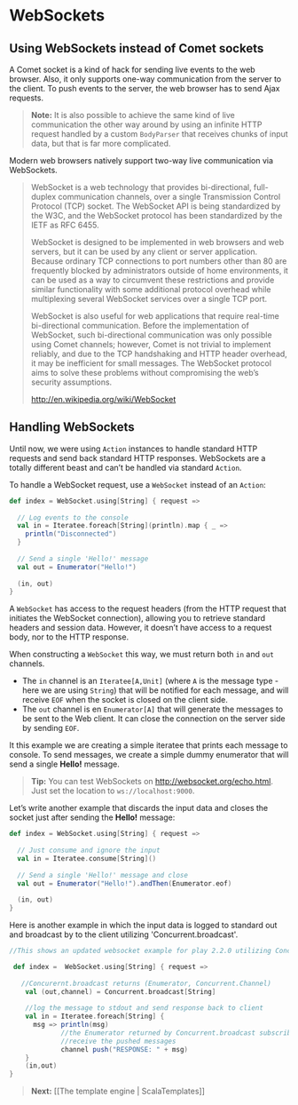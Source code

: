 # WebSockets

## Using WebSockets instead of Comet sockets

A Comet socket is a kind of hack for sending live events to the web browser. Also, it only supports one-way communication from the server to the client. To push events to the server, the web browser has to send Ajax requests.

> **Note:** It is also possible to achieve the same kind of live communication the other way around by using an infinite HTTP request handled by a custom `BodyParser` that receives chunks of input data, but that is far more complicated.

Modern web browsers natively support two-way live communication via WebSockets.

>WebSocket is a web technology that provides bi-directional, full-duplex communication channels, over a single Transmission Control Protocol (TCP) socket. The WebSocket API is being standardized by the W3C, and the WebSocket protocol has been standardized by the IETF as RFC 6455.
>
>WebSocket is designed to be implemented in web browsers and web servers, but it can be used by any client or server application. Because ordinary TCP connections to port numbers other than 80 are frequently blocked by administrators outside of home environments, it can be used as a way to circumvent these restrictions and provide similar functionality with some additional protocol overhead while multiplexing several WebSocket services over a single TCP port.
>
>WebSocket is also useful for web applications that require real-time bi-directional communication. Before the implementation of WebSocket, such bi-directional communication was only possible using Comet channels; however, Comet is not trivial to implement reliably, and due to the TCP handshaking and HTTP header overhead, it may be inefficient for small messages. The WebSocket protocol aims to solve these problems without compromising the web’s security assumptions.
>
> <http://en.wikipedia.org/wiki/WebSocket>

## Handling WebSockets

Until now, we were using `Action` instances to handle standard HTTP requests and send back standard HTTP responses. WebSockets are a totally different beast and can’t be handled via standard `Action`.

To handle a WebSocket request, use a `WebSocket` instead of an `Action`:

```scala
def index = WebSocket.using[String] { request => 
  
  // Log events to the console
  val in = Iteratee.foreach[String](println).map { _ =>
    println("Disconnected")
  }
  
  // Send a single 'Hello!' message
  val out = Enumerator("Hello!")
  
  (in, out)
}
```

A `WebSocket` has access to the request headers (from the HTTP request that initiates the WebSocket connection), allowing you to retrieve standard headers and session data. However, it doesn’t have access to a request body, nor to the HTTP response.

When constructing a `WebSocket` this way, we must return both `in` and `out` channels.

- The `in` channel is an `Iteratee[A,Unit]` (where `A` is the message type - here we are using `String`) that will be notified for each message, and will receive `EOF` when the socket is closed on the client side.
- The `out` channel is en `Enumerator[A]` that will generate the messages to be sent to the Web client. It can close the connection on the server side by sending `EOF`.

It this example we are creating a simple iteratee that prints each message to console. To send messages, we create a simple dummy enumerator that will send a single **Hello!** message.

> **Tip:** You can test WebSockets on <http://websocket.org/echo.html>. Just set the location to `ws://localhost:9000`.

Let’s write another example that discards the input data and closes the socket just after sending the **Hello!** message:

```scala
def index = WebSocket.using[String] { request => 
  
  // Just consume and ignore the input
  val in = Iteratee.consume[String]()
  
  // Send a single 'Hello!' message and close
  val out = Enumerator("Hello!").andThen(Enumerator.eof)
  
  (in, out)
}
```

Here is another example in which the input data is logged to standard out and broadcast by to the client utilizing 'Concurrent.broadcast'.

```scala
//This shows an updated websocket example for play 2.2.0 utilizing Concurrent.broadcast vs Enumerator.imperative, which is now deprecated.

 def index =  WebSocket.using[String] { request =>
 
   //Concurernt.broadcast returns (Enumerator, Concurrent.Channel)
    val (out,channel) = Concurrent.broadcast[String]
 
    //log the message to stdout and send response back to client
    val in = Iteratee.foreach[String] {
      msg => println(msg)
             //the Enumerator returned by Concurrent.broadcast subscribes to the channel and will 
             //receive the pushed messages
             channel push("RESPONSE: " + msg)
    }
    (in,out)
}
```

> **Next:** [[The template engine | ScalaTemplates]]
